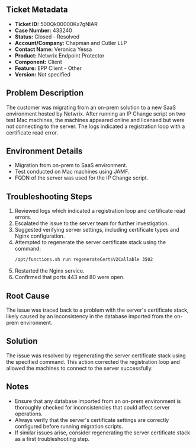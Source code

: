 ## Ticket Metadata
- **Ticket ID:** 500Qk00000Kx7gNIAR
- **Case Number:** 433240
- **Status:** Closed - Resolved
- **Account/Company:** Chapman and Cutler LLP
- **Contact Name:** Veronica Yessa
- **Product:** Netwrix Endpoint Protector
- **Component:** Client
- **Feature:** EPP Client - Other
- **Version:** Not specified

## Problem Description
The customer was migrating from an on-prem solution to a new SaaS environment hosted by Netwrix. After running an IP Change script on two test Mac machines, the machines appeared online and licensed but were not connecting to the server. The logs indicated a registration loop with a certificate read error.

## Environment Details
- Migration from on-prem to SaaS environment.
- Test conducted on Mac machines using JAMF.
- FQDN of the server was used for the IP Change script.

## Troubleshooting Steps
1. Reviewed logs which indicated a registration loop and certificate read errors.
2. Escalated the issue to the server team for further investigation.
3. Suggested verifying server settings, including certificate types and Nginx configuration.
4. Attempted to regenerate the server certificate stack using the command:
   ```bash
   /opt/functions.sh run regenerateCertsV2Callable 3502
   ```
5. Restarted the Nginx service.
6. Confirmed that ports 443 and 80 were open.

## Root Cause
The issue was traced back to a problem with the server's certificate stack, likely caused by an inconsistency in the database imported from the on-prem environment.

## Solution
The issue was resolved by regenerating the server certificate stack using the specified command. This action corrected the registration loop and allowed the machines to connect to the server successfully.

## Notes
- Ensure that any database imported from an on-prem environment is thoroughly checked for inconsistencies that could affect server operations.
- Always verify that the server's certificate settings are correctly configured before running migration scripts.
- If similar issues arise, consider regenerating the server certificate stack as a first troubleshooting step.